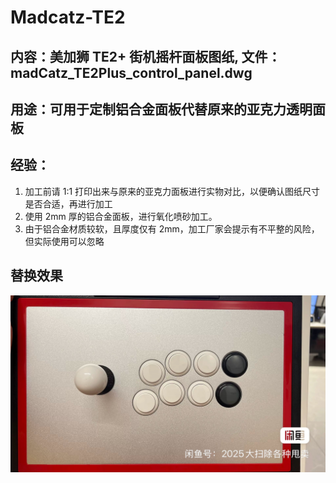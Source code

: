 # Madcatz-TE2

## 内容：美加狮 TE2+ 街机摇杆面板图纸, 文件：madCatz_TE2Plus_control_panel.dwg
## 用途：可用于定制铝合金面板代替原来的亚克力透明面板
## 经验：
1. 加工前请 1:1 打印出来与原来的亚克力面板进行实物对比，以便确认图纸尺寸是否合适，再进行加工
2. 使用 2mm 厚的铝合金面板，进行氧化喷砂加工。
3. 由于铝合金材质较软，且厚度仅有 2mm，加工厂家会提示有不平整的风险，但实际使用可以忽略
## 替换效果
[![image](https://github.com/dragonxking/Madcatz-TE2/blob/main/IMG_7529.JPG)](https://github.com/dragonxking/Madcatz-TE2/blob/main/IMG_7529.JPG)
